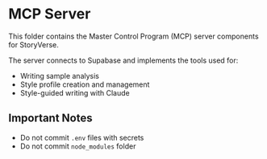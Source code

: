 # MCP Server

This folder contains the Master Control Program (MCP) server components for StoryVerse.

The server connects to Supabase and implements the tools used for:
- Writing sample analysis
- Style profile creation and management
- Style-guided writing with Claude

## Important Notes
- Do not commit `.env` files with secrets
- Do not commit `node_modules` folder
